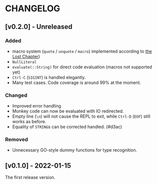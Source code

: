 # CHANGELOG

## [v0.2.0] - Unreleased

### Added

- macro system (`quote` / `unquote` / `macro`) implemented according to [the Lost Chapter](https://interpreterbook.com/lost/))
- `NullLiteral`
- `evaluate(::String)` for direct code evaluation (macros not supported yet)
- `Ctrl-C` (`SIGINT`) is handled elegantly.
- Many test cases. Code coverage is around 99% at the moment.

### Changed

- Improved error handling
- Monkey code can now be evaluated with IO redirected.
- Empty line (`\n`) will not cause the REPL to exit, while `Ctrl-D` (`EOF`) still works as before.
- Equality of `STRING`s can be corrected handled. (#d3ac)

### Removed

- Unnecessary GO-style dummy functions for type recognition.


## [v0.1.0] - 2022-01-15

The first release version.

